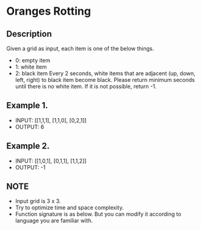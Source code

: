 # Oranges Rotting

## Description
Given a grid as input, each item is one of the below things.
- 0: empty item
- 1: white item
- 2: black item
Every 2 seconds, white items that are adjacent (up, down, left, right) to black item become black.
Please return minimum seconds until there is no white item. If it is not possible, return -1.

## Example 1.
- INPUT: [[1,1,1], [1,1,0], [0,2,1]]
- OUTPUT: 6

## Example 2.
- INPUT: [[1,0,1], [0,1,1], [1,1,2]]
- OUTPUT: -1

## NOTE
- Input grid is 3 x 3.
- Try to optimize time and space complexity.
- Function signature is as below. But you can modify it according to language you are
familiar with.
